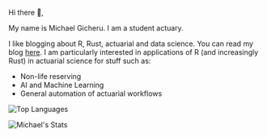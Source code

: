 Hi there 👋,

My name is Michael Gicheru. I am a student actuary.

I like blogging about R, Rust, actuarial and data science. You can read my blog [here](https://michaelgicheru.com/). I am particularly interested in applications of R (and increasingly Rust) in actuarial science for stuff such as:

- Non-life reserving
- AI and Machine Learning
- General automation of actuarial workflows

![Top Languages](https://github-readme-stats.vercel.app/api/top-langs/?username=michaelgicheru&theme=default&show_icons=true&hide_border=true&layout=compact)

![Michael's Stats](https://github-readme-stats.vercel.app/api?username=michaelgicheru&theme=default&show_icons=true&hide_border=true&count_private=true)
